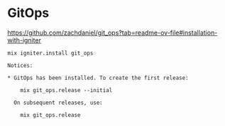 # GitOps

https://github.com/zachdaniel/git_ops?tab=readme-ov-file#installation-with-igniter

```
mix igniter.install git_ops

Notices:

* GitOps has been installed. To create the first release:

    mix git_ops.release --initial

  On subsequent releases, use:

    mix git_ops.release
```
